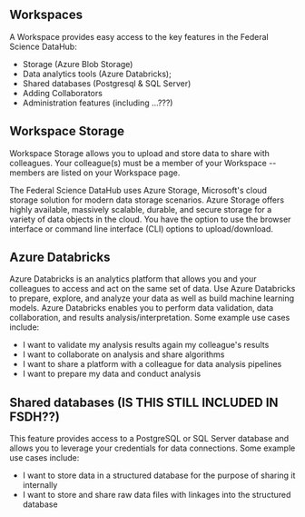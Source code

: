 ## Workspaces

A Workspace provides easy access to the key features in the Federal Science DataHub:
- Storage (Azure Blob Storage)
- Data analytics tools (Azure Databricks); 
- Shared databases (Postgresql & SQL Server)
- Adding Collaborators
- Administration features (including ...???)

## Workspace Storage

Workspace Storage allows you to upload and store data to share with colleagues. Your colleague(s) must be a member of your Workspace -- members are listed on your Workspace page.

The Federal Science DataHub uses Azure Storage, Microsoft's cloud storage solution for modern data storage scenarios. Azure Storage offers highly available, massively scalable, durable, and secure storage for a variety of data objects in the cloud. You have the option to use the browser interface or command line interface (CLI) options to upload/download.

## Azure Databricks

Azure Databricks is an analytics platform that allows you and your colleagues to access and act on the same set of data. Use Azure Databricks to prepare, explore, and analyze your data as well as build machine learning models. Azure Databricks enables you to perform data validation, data collaboration, and results analysis/interpretation. Some example use cases include:

- I want to validate my analysis results again my colleague's results
- I want to collaborate on analysis and share algorithms
- I want to share a platform with a colleague for data analysis pipelines
- I want to prepare my data and conduct analysis

## Shared databases (IS THIS STILL INCLUDED IN FSDH??)

This feature provides access to a PostgreSQL or SQL Server database and allows you to leverage your credentials for data connections. Some example use cases include:

- I want to store data in a structured database for the purpose of sharing it internally
- I want to store and share raw data files with linkages into the structured database

